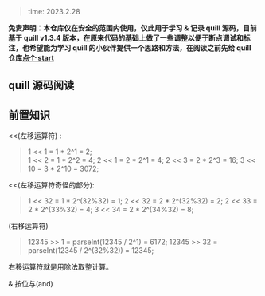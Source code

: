 > time: 2023.2.28

**免责声明：本仓库仅在安全的范围内使用，仅此用于学习 & 记录 quill 源码，目前基于 quill v1.3.4 版本，在原来代码的基础上做了一些调整以便于断点调试和标注，也希望能为学习 quill 的小伙伴提供一个思路和方法，在阅读之前先给 quill 仓库[点个 start](https://github.com/quilljs/quill)**


## quill 源码阅读





## 前置知识

<<(左移运算符) :

> 1 << 1 = 1 * 2^1 = 2;    
> 1 << 2 = 1 * 2^2 = 4;
> 2 << 1 = 2 * 2^1 = 4;
> 2 << 3 = 2 * 2^3 = 16;
> 3 << 10 = 3 * 2^10 = 3072;


<<(左移运算符奇怪的部分):

> 1 << 32 = 1 * 2^(32%32) = 1;
> 2 << 32 = 2 * 2^(32%32) = 2;
> 2 << 33 = 2 * 2^(33%32) = 4;
> 3 << 34 = 2 * 2^(34%32) = 8;
>

(右移运算符)

> 12345 >> 1 = parseInt(12345 / 2^1) = 6172;
> 12345 >> 32 = parseInt(12345 / 2^(32%32)) = 12345;

右移运算符就是用除法取整计算。

& 按位与(and)